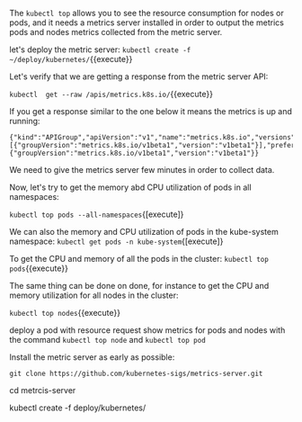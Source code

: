 
 
 The `kubectl top` allows you to see the resource consumption for nodes or pods, and it needs a metrics server installed in order to output the metrics pods and nodes metrics collected from the metric server.


let's deploy the metric server:
`kubectl create -f ~/deploy/kubernetes/`{{execute}}



Let's verify that we are getting a response from the metric server API:

`kubectl  get --raw /apis/metrics.k8s.io/`{{execute}}

If you get a response similar to the one below it means the metrics is up and running:
```
{"kind":"APIGroup","apiVersion":"v1","name":"metrics.k8s.io","versions":[{"groupVersion":"metrics.k8s.io/v1beta1","version":"v1beta1"}],"preferredVersion":{"groupVersion":"metrics.k8s.io/v1beta1","version":"v1beta1"}}
```

We need to give the metrics server few minutes in order to collect data.

Now, let's try to get the memory abd CPU utilization of pods in all namespaces:

`kubectl top pods --all-namespaces`{[execute]}

We can also the memory and CPU utilization of pods in the kube-system namespace:
`kubectl get pods -n kube-system`{[execute]}

To get the CPU and memory of all the pods in the cluster:
`kubectl top pods`{{execute}}


The same thing can be done on done, for instance to get the CPU and memory utilization for all nodes in the cluster:

`kubectl top nodes`{{execute}}

 deploy a pod with resource request 
show metrics for pods and nodes with the command `kubectl top node` and `kubectl top pod`



Install the metric server as early as possible:

`git clone https://github.com/kubernetes-sigs/metrics-server.git`

cd metrcis-server

kubectl create -f deploy/kubernetes/

